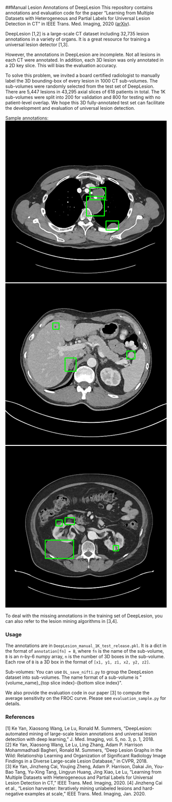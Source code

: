 ##Manual Lesion Annotations of DeepLesion
This repository contains annotations and evaluation code for the paper “Learning from Multiple Datasets with Heterogeneous and Partial Labels for Universal Lesion Detection in CT” in IEEE Trans. Med. Imaging, 2020 ([arXiv](https://arxiv.org/abs/2009.02577)).

DeepLesion [1,2] is a large-scale CT dataset including 32,735 lesion annotations in a variety of organs.
It is a great resource for training a universal lesion detector [1,3].

However, the annotations in DeepLesion are incomplete.
Not all lesions in each CT were annotated. In addition, each 3D lesion was only annotated in a 2D key slice.
This will bias the evaluation accuracy.

To solve this problem, we invited a board certified radiologist to manually label the 3D bounding-box of every lesion in 1000 CT sub-volumes.
The sub-volumes were randomly selected from the test set of DeepLesion.
There are 5,447 lesions in 43,295 axial slices of 618 patients in total.
The 1K sub-volumes were split into 200 for validation and 800 for testing with no patient-level overlap.
We hope this 3D fully-annotated test set can facilitate the development and evaluation of universal lesion detection.

Sample annotations:
![sample annotations](000238_04_02_082.png) ![sample annotations](000530_04_01_320.png) ![sample annotations](000560_03_01_064.png)

To deal with the missing annotations in the training set of DeepLesion, you can also refer to the lesion mining algorithms in [3,4].
### Usage
The annotations are in `DeepLesion_manual_1K_test_release.pkl`. 
It is a dict in the format of `annotation[fn] = B`, 
where `fn` is the name of the sub-volume, `B` is an n-by-6 numpy array, `n` is the number of 3D boxes in the sub-volume.
Each row of `B` is a 3D box in the format of `[x1, y1, z1, x2, y2, z2]`.

Sub-volumes: You can use `DL_save_nifti.py` to group the DeepLesion dataset into sub-volumes.
The name format of a sub-volume is "{volume_name}_{top slice index}-{bottom slice index}".

We also provide the evaluation code in our paper [3] to compute the average sensitivity on the FROC curve.
Please see `evaluation_sample.py` for details.

### References
[1] Ke Yan, Xiaosong Wang, Le Lu, Ronald M. Summers, “DeepLesion: automated mining of large-scale lesion annotations and universal lesion detection with deep learning,” J. Med. Imaging, vol. 5, no. 3, p. 1, 2018.   
[2] Ke Yan, Xiaosong Wang, Le Lu, Ling Zhang, Adam P. Harrison Mohammadhadi Bagheri, Ronald M. Summers, “Deep Lesion Graphs in the Wild: Relationship Learning and Organization of Significant Radiology Image Findings in a Diverse Large-scale Lesion Database,” in CVPR, 2018.  
[3] Ke Yan, Jinzheng Cai, Youjing Zheng, Adam P. Harrison, Dakai Jin, You-Bao Tang, Yu-Xing Tang, Lingyun Huang, Jing Xiao, Le Lu, “Learning from Multiple Datasets with Heterogeneous and Partial Labels for Universal Lesion Detection in CT,” IEEE Trans. Med. Imaging, 2020.
[4] Jinzheng Cai et al., “Lesion harvester: Iteratively mining unlabeled lesions and hard-negative examples at scale,” IEEE Trans. Med. Imaging, Jan. 2020.